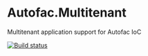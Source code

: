 Autofac.Multitenant
===================

Multitenant application support for Autofac IoC

[![Build status](https://ci.appveyor.com/api/projects/status/9120t73i97ywdoav?svg=true)](https://ci.appveyor.com/project/Autofac/autofac-multitenant)
